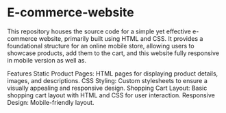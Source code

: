 # E-commerce-website
This repository houses the source code for a simple yet effective e-commerce website, primarily built using  HTML and CSS. It provides a foundational structure for an online mobile store, allowing users to showcase products,  add them to the cart, and this website fully responsive in mobile version as well as.


Features
Static Product Pages: HTML pages for displaying product details, images, and descriptions.
CSS Styling: Custom stylesheets to ensure a visually appealing and responsive design.
Shopping Cart Layout: Basic shopping cart layout with HTML and CSS for user interaction.
Responsive Design: Mobile-friendly layout.
